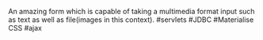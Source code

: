 An amazing form which is capable of taking a multimedia format input such as text as well as file(images in this context).
#servlets  #JDBC  #Materialise CSS #ajax
